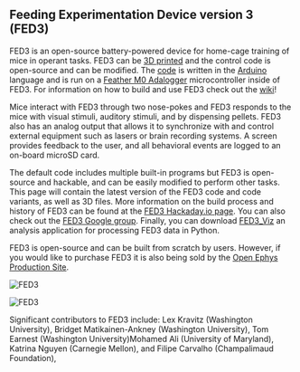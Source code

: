 ## Feeding Experimentation Device version 3 (FED3)

FED3 is an open-source battery-powered device for home-cage training of mice in operant tasks. FED3 can be [3D printed](https://github.com/KravitzLabDevices/FED3/tree/master/3Dfiles) and the control code is open-source and can be modified. The [code](https://github.com/KravitzLabDevices/FED3/tree/master/ArduinoCode) is written in the [Arduino](https://www.arduino.cc/) language and is run on a [Feather M0 Adalogger](https://www.adafruit.com/product/2796) microcontroller inside of FED3.  For information on how to build and use FED3 check out the [wiki](https://github.com/KravitzLabDevices/FED3/wiki)!

Mice interact with FED3 through two nose-pokes and FED3 responds to the mice with visual stimuli, auditory stimuli, and by dispensing pellets. FED3 also has an analog output that allows it to synchronize with and control external equipment such as lasers or brain recording systems. A screen provides feedback to the user, and all behavioral events are logged to an on-board microSD card. 

The default code includes multiple built-in programs but FED3 is open-source and hackable, and can be easily modified to perform other tasks. This page will contain the latest version of the FED3 code and code variants, as well as 3D files.  More information on the build process and history of FED3 can be found at the [FED3 Hackaday.io page](https://hackaday.io/project/106885-feeding-experimentation-device-3-fed3).  You can also check out the [FED3 Google group](https://groups.google.com/forum/#!forum/fedforum). Finally, you can download [FED3_Viz](https://github.com/KravitzLabAnalyses/FED3_Viz) an analysis application for processing FED3 data in Python.

FED3 is open-source and can be built from scratch by users. However, if you would like to purchase FED3 it is also being sold by the [Open Ephys Production Site](https://open-ephys.org/fed3/fed3).  

![FED3](https://lh3.googleusercontent.com/pw/ACtC-3c2EJeoPQeivNZuvnyHQXTyHCt_50D3BiV4zlnHBTjWsE2O0lrmPtEacpNh--ouRnThKTK-tVCW7jkizILeXWHkbJmG_ZtQme_yMEzGQiF8YPEQ971hPdx0ixYvAM53v-NdDeOy1HB1jQ1fmDKbQWYdPw=w1206-h966-no?authuser=0)

![FED3](https://lh3.googleusercontent.com/pw/ACtC-3db0fUHRPNKlZF1dtDKbmvpJS8rSdWjRA2Dfcq_Ut-zFr79IExP2LEMyuNb5nM3-pnx7KiowgDGjbR-ww5scKbPOkK7bVetpQHxEnNelLnl26NSyOAAarZaQ2ut7eZAqZfllZBq0dUxI2uWSJrgQJ_wvA=w1233-h966-no?authuser=0)

Significant contributors to FED3 include:
Lex Kravitz (Washington University), Bridget Matikainen-Ankney (Washington University), Tom Earnest (Washington University)Mohamed Ali (University of Maryland), Katrina Nguyen (Carnegie Mellon), and Filipe Carvalho (Champalimaud Foundation), 
